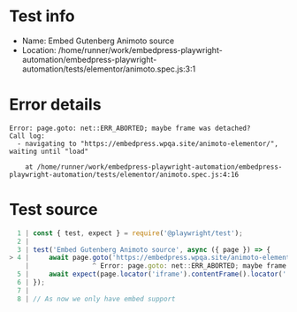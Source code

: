 # Test info

- Name: Embed Gutenberg Animoto source
- Location: /home/runner/work/embedpress-playwright-automation/embedpress-playwright-automation/tests/elementor/animoto.spec.js:3:1

# Error details

```
Error: page.goto: net::ERR_ABORTED; maybe frame was detached?
Call log:
  - navigating to "https://embedpress.wpqa.site/animoto-elementor/", waiting until "load"

    at /home/runner/work/embedpress-playwright-automation/embedpress-playwright-automation/tests/elementor/animoto.spec.js:4:16
```

# Test source

```ts
  1 | const { test, expect } = require('@playwright/test');
  2 |
  3 | test('Embed Gutenberg Animoto source', async ({ page }) => {
> 4 |     await page.goto('https://embedpress.wpqa.site/animoto-elementor/');
    |                ^ Error: page.goto: net::ERR_ABORTED; maybe frame was detached?
  5 |     await expect(page.locator('iframe').contentFrame().locator('.vjs-poster')).toBeVisible();
  6 | });
  7 |
  8 | // As now we only have embed support 
```